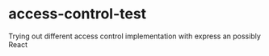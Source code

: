 # access-control-test
 Trying out different access control implementation with express an possibly React
